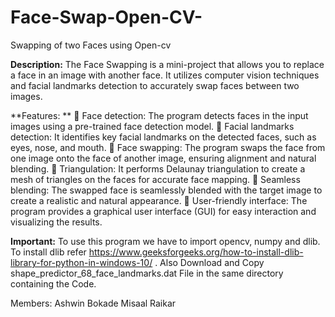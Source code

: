 # Face-Swap-Open-CV-
Swapping of two Faces using Open-cv


**Description:** 
The Face Swapping is a mini-project that allows you to replace a face in an image with another face. It utilizes computer vision techniques and facial landmarks detection to accurately swap faces between two images.

**Features: **
 Face detection: The program detects faces in the input images using a pre-trained face detection model. 
 Facial landmarks detection: It identifies key facial landmarks on the detected faces, such as eyes, nose, and mouth. 
 Face swapping: The program swaps the face from one image onto the face of another image, ensuring alignment and natural blending. 
 Triangulation: It performs Delaunay triangulation to create a mesh of triangles on the faces for accurate face mapping. 
 Seamless blending: The swapped face is seamlessly blended with the target image to create a realistic and natural appearance. 
 User-friendly interface: The program provides a graphical user interface (GUI) for easy interaction and visualizing the results.

**Important:**
To use this program we have to import opencv, numpy and dlib. 
To install dlib refer https://www.geeksforgeeks.org/how-to-install-dlib-library-for-python-in-windows-10/ . 
Also Download and Copy shape_predictor_68_face_landmarks.dat File in the same directory containing the Code.

Members:
Ashwin Bokade
Misaal Raikar